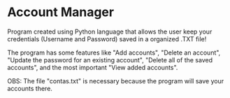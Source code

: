 # Account Manager
Program created using Python language that allows the user keep your credentials (Username and Password) saved in a organized .TXT file!

The program has some features like "Add accounts", "Delete an account", "Update the password for an existing account", "Delete all of the saved accounts", and the most important "View added accounts".

OBS: The file "contas.txt" is necessary because the program will save your accounts there.
